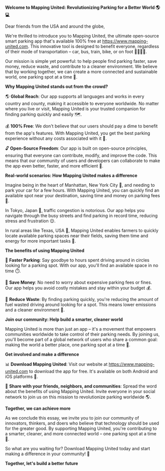 **Welcome to Mapping United: Revolutionizing Parking for a Better World 🌎💻**

Dear friends from the USA and around the globe,

We're thrilled to introduce you to Mapping United, the ultimate open-source smart parking app that's available 100% free at https://www.mapping-united.com. This innovative tool is designed to benefit everyone, regardless of their mode of transportation – car, bus, train, bike, or on foot 🚶‍♀️🚴‍♂️.

Our mission is simple yet powerful: to help people find parking faster, save money, reduce waste, and contribute to a cleaner environment. We believe that by working together, we can create a more connected and sustainable world, one parking spot at a time 🌟.

**Why Mapping United stands out from the crowd?**

🌎 **Global Reach**: Our app supports all languages and works in every country and county, making it accessible to everyone worldwide. No matter where you live or visit, Mapping United is your trusted companion for finding parking quickly and easily 🗺️.

💰 **100% Free**: We don't believe that our users should pay a dime to benefit from the app's features. With Mapping United, you get the best parking experience without any costs associated with it 💸.

🔓 **Open-Source Freedom**: Our app is built on open-source principles, ensuring that everyone can contribute, modify, and improve the code. This means that our community of users and developers can collaborate to make the app even better, faster, and more efficient 🤝.

**Real-world scenarios: How Mapping United makes a difference**

Imagine being in the heart of Manhattan, New York City 🗽️, and needing to park your car for a few hours. With Mapping United, you can quickly find an available spot near your destination, saving time and money on parking fees 💸.

In Tokyo, Japan 🗼️, traffic congestion is notorious. Our app helps you navigate through the busy streets and find parking in record time, reducing stress and frustration 😌.

In rural areas like Texas, USA 🤠, Mapping United enables farmers to quickly locate available parking spaces near their fields, saving them time and energy for more important tasks 🌾.

**The benefits of using Mapping United**

🚗 **Faster Parking**: Say goodbye to hours spent driving around in circles looking for a parking spot. With our app, you'll find an available space in no time ⏱️.

💸 **Save Money**: No need to worry about expensive parking fees or fines. Our app helps you avoid costly mistakes and stay within your budget 💰.

🚽 **Reduce Waste**: By finding parking quickly, you're reducing the amount of fuel wasted driving around looking for a spot. This means lower emissions and a cleaner environment 🌿.

**Join our community: Help build a smarter, cleaner world**

Mapping United is more than just an app – it's a movement that empowers communities worldwide to take control of their parking needs. By joining us, you'll become part of a global network of users who share a common goal: making the world a better place, one parking spot at a time 🌟.

**Get involved and make a difference**

📊 **Download Mapping United**: Visit our website at https://www.mapping-united.com to download the app for free. It's available on both Android and iOS platforms 📱.

🤝 **Share with your friends, neighbors, and communities**: Spread the word about the benefits of using Mapping United. Invite everyone in your social network to join us on this mission to revolutionize parking worldwide 🌎.

**Together, we can achieve more**

As we conclude this essay, we invite you to join our community of innovators, thinkers, and doers who believe that technology should be used for the greater good. By supporting Mapping United, you're contributing to a smarter, cleaner, and more connected world – one parking spot at a time 🌟.

So what are you waiting for? Download Mapping United today and start making a difference in your community! 💪

**Together, let's build a better future**